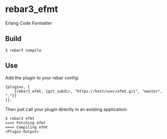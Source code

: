 rebar3_efmt
===========

Erlang Code Formatter

Build
-----

    $ rebar3 compile

Use
---

Add the plugin to your rebar config:

    {plugins, [
        {rebar3_efmt, {git_subdir, "https://host/user/efmt.git", "master", "."}}
    ]}.

Then just call your plugin directly in an existing application:


    $ rebar3 efmt
    ===> Fetching efmt
    ===> Compiling efmt
    <Plugin Output>
